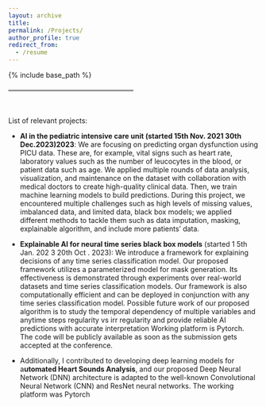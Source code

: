 ```yaml
---
layout: archive
title: 
permalink: /Projects/
author_profile: true
redirect_from:
  - /resume
---
```

{% include base_path %}

<hr style="border-top: 3px solid lightgray; margin: 20px 0; width: 50%; text-align: left;">
<br>

List of relevant projects:
- **AI in the pediatric intensive care unit (started 15th Nov. 2021 30th Dec.2023)2023**: We are focusing on predicting organ dysfunction using PICU data. These are, for example, vital signs such as heart rate, laboratory values such as the number of leucocytes in the blood, or patient data such as age.
We applied multiple rounds of data analysis, visualization, and
maintenance on the dataset with collaboration with medical doctors to
create high-quality clinical data. Then, we train machine learning models
to build predictions. During this project, we encountered multiple
challenges such as high levels of missing values, imbalanced data, and
limited data, black box models; we applied different methods to tackle
them such as data imputation, masking, explainable algorithm, and
include more patients’ data.

- **Explainable AI for neural time series black box models** (started 1 5th Jan.
202 3 20th Oct . 2023): We introduce a framework for explaining decisions of any time series classification model. Our proposed framework utilizes a parameterized model for mask generation. Its effectiveness is demonstrated through experiments over real-world datasets and time series classification models. Our framework is also computationally efficient and can be deployed in conjunction with any time series classification model.
Possible future work of our proposed algorithm is to study the temporal
dependency of multiple variables and anytime steps regularity vs
irr regularity and provide reliable AI predictions with accurate interpretation
Working platform is
Pytorch. The code will be publicly available as soon
as the submission gets accepted at the conference.

- Additionally, I contributed to developing deep learning models for
a**utomated Heart Sounds Analysis**, and our proposed Deep Neural Network (DNN) architecture is adapted to the well-known Convolutional Neural Network (CNN) and ResNet neural networks. The working platform was Pytorch
